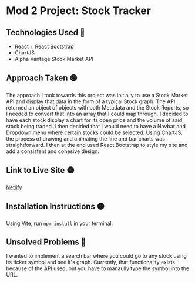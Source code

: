 # Mod 2 Project: Stock Tracker

## Technologies Used 🔵 
 - React + React Bootstrap
 - ChartJS
 - Alpha Vantage Stock Market API

## Approach Taken 🟢
The approach I took towards this project was initially to use a Stock Market API and display that data in the form of a typical Stock graph. 
The API returned an object of objects with both Metadata and the Stock Reports, so I needed to convert that into an array that I could map through.
I decided to have each stock display a chart for its open price and the volume of said stock being traded. 
I then decided that I would need to have a Navbar and Dropdown menu where certain stocks could be selected. 
Using ChartJS, the process of drawing and animating the line and bar charts was straightforward.
I then at the end used React Bootstrap to style my site and add a consistent and cohesive design. 

## Link to Live Site 🟡 
[Netlify](https://jabril-jeylani.netlify.app)

## Installation Instructions 🟠 
Using Vite, run `npm install` in your terminal.

## Unsolved Problems 🔴
I wanted to implement a search bar where you could go to any stock using its ticker symbol and see it's graph.
Currently, that functionality exists because of the API used, but you have to manaully type the symbol into the URL.


